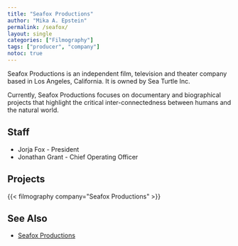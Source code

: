 ```yaml
---
title: "Seafox Productions"
author: "Mika A. Epstein"
permalink: /seafox/
layout: single
categories: ["Filmography"]
tags: ["producer", "company"]
notoc: true
---
```


Seafox Productions is an independent film, television and theater company based in Los Angeles, California. It is owned by Sea Turtle Inc.

Currently, Seafox Productions focuses on documentary and biographical projects that highlight the critical inter-connectedness between humans and the natural world.

## Staff

* Jorja Fox - President
* Jonathan Grant - Chief Operating Officer

## Projects

{{< filmography company="Seafox Productions" >}}

## See Also
* [Seafox Productions](http://www.seafoxproductions.com/)